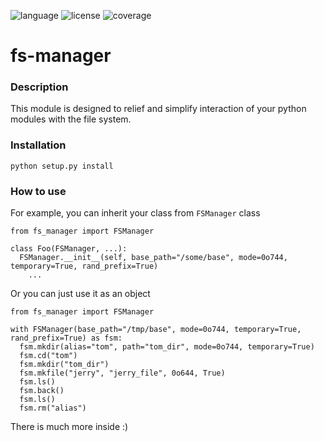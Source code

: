 ![language](https://img.shields.io/badge/language-python-blue.svg)
![license](https://img.shields.io/badge/license-Apache%202-blue.svg)
![coverage](https://img.shields.io/badge/coverage-90%-green.svg)
# fs-manager

### Description
This module is designed to relief and simplify interaction of your
python modules with the file system.

### Installation

```python setup.py install```

### How to use

For example, you can inherit your class from `FSManager` class
```
from fs_manager import FSManager

class Foo(FSManager, ...):
  FSManager.__init__(self, base_path="/some/base", mode=0o744, temporary=True, rand_prefix=True)
    ...
```

Or you can just use it as an object

```
from fs_manager import FSManager

with FSManager(base_path="/tmp/base", mode=0o744, temporary=True, rand_prefix=True) as fsm:
  fsm.mkdir(alias="tom", path="tom_dir", mode=0o744, temporary=True)
  fsm.cd("tom")
  fsm.mkdir("tom_dir")
  fsm.mkfile("jerry", "jerry_file", 0o644, True)
  fsm.ls()
  fsm.back()
  fsm.ls()
  fsm.rm("alias")
```

There is much more inside :)
